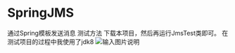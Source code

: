# SpringJMS
通过Spring模板发送消息
测试方法 
下载本项目，然后再运行JmsTest类即可。
在测试项目的过程中我使用了jdk8
![输入图片说明](https://gitee.com/uploads/images/2018/0205/111003_2c5b72af_1017700.jpeg "TIM截图20180205110942.jpg")

